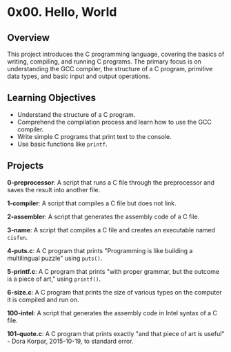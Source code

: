 # 0x00. Hello, World

## Overview

This project introduces the C programming language, covering the basics of writing, compiling, and
running C programs. The primary focus is on understanding the GCC compiler, the structure of
a C program, primitive data types, and basic input and output operations.

## Learning Objectives

- Understand the structure of a C program.
- Comprehend the compilation process and learn how to use the GCC compiler.
- Write simple C programs that print text to the console.
- Use basic functions like `printf`.

## Projects

**0-preprocessor**: A script that runs a C file through the preprocessor and saves the result into another file.

**1-compiler**: A script that compiles a C file but does not link.

**2-assembler**: A script that generates the assembly code of a C file.

**3-name**: A script that compiles a C file and creates an executable named `cisfun`.

**4-puts.c**: A C program that prints "Programming is like building a multilingual puzzle" using `puts()`.

**5-printf.c**: A C program that prints "with proper grammar, but the outcome is a piece of art," using `printf()`.

**6-size.c**: A C program that prints the size of various types on the computer it is compiled and run on.

**100-intel**: A script that generates the assembly code in Intel syntax of a C file.

**101-quote.c**: A C program that prints exactly "and that piece of art is useful" - Dora Korpar, 2015-10-19, to standard error.

